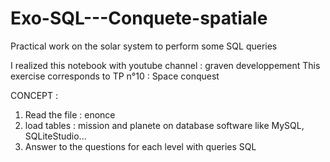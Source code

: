 # Exo-SQL---Conquete-spatiale
Practical work on the solar system to perform some SQL queries

I realized this notebook with youtube channel : graven developpement This exercise corresponds to TP n°10 : Space conquest

CONCEPT : 
1) Read the file : enonce 
2) load tables : mission and planete on database software like MySQL, SQLiteStudio... 
3) Answer to the questions for each level with queries SQL 
